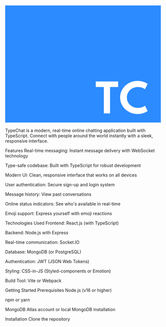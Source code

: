 ![TypeChat Logo](resources/tc.jpg)

TypeChat is a modern, real-time online chatting application built with TypeScript. Connect with people around the world instantly with a sleek, responsive interface.

Features
Real-time messaging: Instant message delivery with WebSocket technology

Type-safe codebase: Built with TypeScript for robust development

Modern UI: Clean, responsive interface that works on all devices

User authentication: Secure sign-up and login system

Message history: View past conversations

Online status indicators: See who's available in real-time

Emoji support: Express yourself with emoji reactions

Technologies Used
Frontend: React.js (with TypeScript)

Backend: Node.js with Express

Real-time communication: Socket.IO

Database: MongoDB (or PostgreSQL)

Authentication: JWT (JSON Web Tokens)

Styling: CSS-in-JS (Styled-components or Emotion)

Build Tool: Vite or Webpack

Getting Started
Prerequisites
Node.js (v16 or higher)

npm or yarn

MongoDB Atlas account or local MongoDB installation

Installation
Clone the repository
